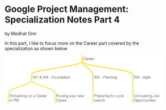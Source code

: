 # Google Project Management: Specialization Notes Part 4

by Medhat Omr

In this part, I like to focus more on the Career part covered by the
specialization as shown below

![Part 4 of the Specialization Overview](assets/part4-overview-2021-07-20-18-04-59.png)

